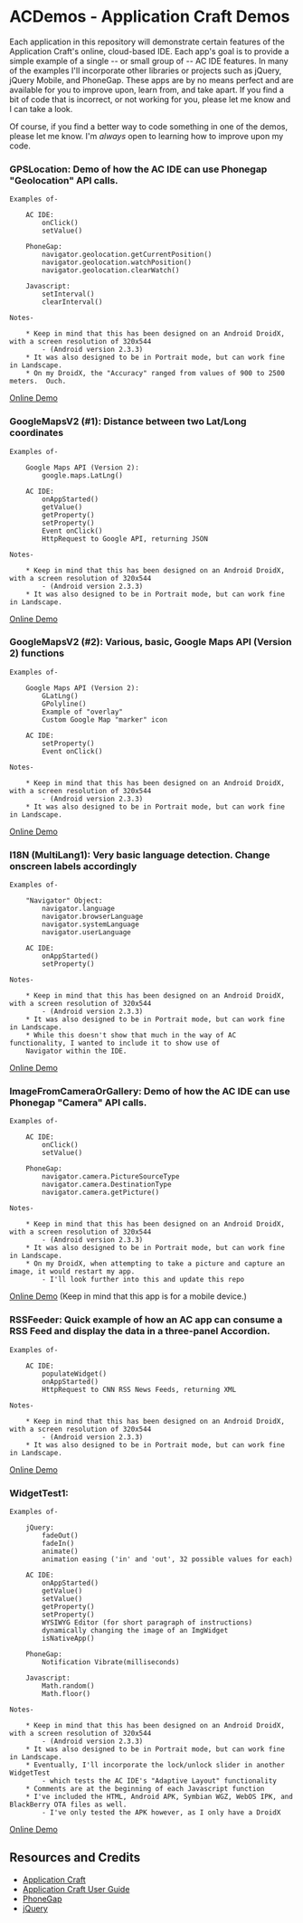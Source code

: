 
ACDemos - Application Craft Demos
===

Each application in this repository will demonstrate certain features of the Application Craft's online, cloud-based IDE.  Each app's goal is to provide a simple example of a single -- or small group of -- AC IDE features. In many of the examples I'll incorporate other libraries or projects such as jQuery, jQuery Mobile, and PhoneGap.  These apps are by no means perfect and are available for you to improve upon, learn from, and take apart.  If you find a bit of code that is incorrect, or not working for you, please let me know and I can take a look.  

Of course, if you find a better way to code something in one of the demos, please let me know. I'm *always* open to learning how to improve upon my code.


### GPSLocation:  Demo of how the AC IDE can use Phonegap "Geolocation" API calls.

    Examples of-

        AC IDE:
            onClick()
            setValue()
            
        PhoneGap:
            navigator.geolocation.getCurrentPosition()
            navigator.geolocation.watchPosition()
            navigator.geolocation.clearWatch()
            
        Javascript:
            setInterval()
            clearInterval()
            
    Notes-
    
        * Keep in mind that this has been designed on an Android DroidX, with a screen resolution of 320x544 
            - (Android version 2.3.3)
        * It was also designed to be in Portrait mode, but can work fine in Landscape.      
        * On my DroidX, the "Accuracy" ranged from values of 900 to 2500 meters.  Ouch.
            
[Online Demo](http://acft.ws/dta)


### GoogleMapsV2 (#1): Distance between two Lat/Long coordinates

    Examples of-

        Google Maps API (Version 2):
            google.maps.LatLng()
            
        AC IDE:
            onAppStarted()
            getValue()
            getProperty()
            setProperty()
            Event onClick()
            HttpRequest to Google API, returning JSON
            
    Notes-
    
        * Keep in mind that this has been designed on an Android DroidX, with a screen resolution of 320x544 
            - (Android version 2.3.3)
        * It was also designed to be in Portrait mode, but can work fine in Landscape.      
            
[Online Demo](http://acft.ws/avpr)


### GoogleMapsV2 (#2): Various, basic, Google Maps API (Version 2) functions

    Examples of-

        Google Maps API (Version 2):
            GLatLng()
            GPolyline()
            Example of "overlay"
            Custom Google Map "marker" icon
            
        AC IDE:
            setProperty()
            Event onClick()
            
    Notes-
    
        * Keep in mind that this has been designed on an Android DroidX, with a screen resolution of 320x544 
            - (Android version 2.3.3)
        * It was also designed to be in Portrait mode, but can work fine in Landscape.      
            
[Online Demo](http://acft.ws/xhh)


### I18N (MultiLang1): Very basic language detection.  Change onscreen labels accordingly

    Examples of-

        "Navigator" Object:
            navigator.language
            navigator.browserLanguage
            navigator.systemLanguage
            navigator.userLanguage

        AC IDE:
            onAppStarted()
            setProperty()
            
    Notes-
    
        * Keep in mind that this has been designed on an Android DroidX, with a screen resolution of 320x544 
            - (Android version 2.3.3)
        * It was also designed to be in Portrait mode, but can work fine in Landscape.      
        * While this doesn't show that much in the way of AC functionality, I wanted to include it to show use of 
        Navigator within the IDE.
            
[Online Demo](http://acft.ws/xfy)


### ImageFromCameraOrGallery:  Demo of how the AC IDE can use Phonegap "Camera" API calls.

    Examples of-

        AC IDE:
            onClick()
            setValue()
            
        PhoneGap:
            navigator.camera.PictureSourceType
            navigator.camera.DestinationType
            navigator.camera.getPicture()            
            
    Notes-
    
        * Keep in mind that this has been designed on an Android DroidX, with a screen resolution of 320x544 
            - (Android version 2.3.3)
        * It was also designed to be in Portrait mode, but can work fine in Landscape.      
        * On my DroidX, when attempting to take a picture and capture an image, it would restart my app.
            - I'll look further into this and update this repo        
            
[Online Demo](http://acft.ws/dtq)  (Keep in mind that this app is for a mobile device.)


### RSSFeeder:  Quick example of how an AC app can consume a RSS Feed and display the data in a three-panel Accordion.

    Examples of-

        AC IDE:
        	populateWidget()
            onAppStarted()
            HttpRequest to CNN RSS News Feeds, returning XML
            
    Notes-
    
        * Keep in mind that this has been designed on an Android DroidX, with a screen resolution of 320x544 
            - (Android version 2.3.3)
        * It was also designed to be in Portrait mode, but can work fine in Landscape.      
            
[Online Demo](http://acft.ws/vbt)


### WidgetTest1: 

    Examples of-

        jQuery:
            fadeOut()
            fadeIn()
            animate()
            animation easing ('in' and 'out', 32 possible values for each)

        AC IDE:
            onAppStarted()
            getValue()
            setValue()
            getProperty()
            setProperty()
            WYSIWYG Editor (for short paragraph of instructions)
            dynamically changing the image of an ImgWidget
            isNativeApp()
            
        PhoneGap:
            Notification Vibrate(milliseconds)
            
        Javascript:
            Math.random() 
            Math.floor()
            
    Notes-
    
        * Keep in mind that this has been designed on an Android DroidX, with a screen resolution of 320x544 
            - (Android version 2.3.3)
        * It was also designed to be in Portrait mode, but can work fine in Landscape.      
        * Eventually, I'll incorporate the lock/unlock slider in another WidgetTest
            - which tests the AC IDE's "Adaptive Layout" functionality
        * Comments are at the beginning of each Javascript function
        * I've included the HTML, Android APK, Symbian WGZ, WebOS IPK, and BlackBerry OTA files as well.
            - I've only tested the APK however, as I only have a DroidX
            
[Online Demo](http://acft.ws/euc)


Resources and Credits
---
  - [Application Craft](http://applicationcraft.com/)    
  - [Application Craft User Guide](http://www.applicationcraft.com/revisions/current/docs/user-guide/index.html)    
  - [PhoneGap](http://www.phonegap.com/) 
  - [jQuery](http://jquery.com/)    
  
  
  
  